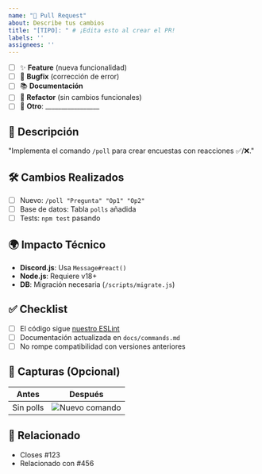 ```yaml
---
name: "📌 Pull Request"
about: Describe tus cambios
title: "[TIPO]: " # ¡Edita esto al crear el PR!
labels: ''
assignees: ''
---
```


<!-- Selecciona el tipo de PR con [x] -->
- [ ] ✨ **Feature** (nueva funcionalidad)
- [ ] 🐛 **Bugfix** (corrección de error)
- [ ] 📚 **Documentación**
- [ ] 🧹 **Refactor** (sin cambios funcionales)
- [ ] 🚀 **Otro**: _________________

## 📌 Descripción
<!-- ¿Qué problema resuelve o qué mejora aporta? Ejemplo para un bot: -->
"Implementa el comando `/poll` para crear encuestas con reacciones ✅/❌."

## 🛠 Cambios Realizados
- [ ] Nuevo: `/poll "Pregunta" "Op1" "Op2"`
- [ ] Base de datos: Tabla `polls` añadida
- [ ] Tests: `npm test` pasando

## 🌍 Impacto Técnico
<!-- Librerías/APIs afectadas -->
- **Discord.js**: Usa `Message#react()`
- **Node.js**: Requiere v18+
- **DB**: Migración necesaria (`/scripts/migrate.js`)

## ✅ Checklist
- [ ] El código sigue [nuestro ESLint](.eslintrc.js)
- [ ] Documentación actualizada en `docs/commands.md`
- [ ] No rompe compatibilidad con versiones anteriores

## 📸 Capturas (Opcional)
<!-- Muestra el antes/después en Discord -->
| Antes | Después |
|-------|---------|
| Sin polls | ![Nuevo comando](https://ejemplo.com/poll.png) |

## 🔗 Relacionado
<!-- Issues o discusiones -->
- Closes #123 
- Relacionado con #456
